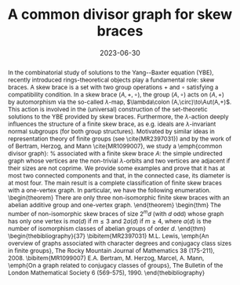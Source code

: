---
title: A common divisor graph for skew braces

event: LOOPS'23
event_url: https://www.ilariacolazzo.info/gryb2023/

location: Będlewo, Poland
#address:
#  street: 450 Serra Mall
#  city: Stanford
#  region: CA
#  postcode: '94305'
#  country: United States

summary: LOOPS'23

abstract: 'In the combinatorial study of solutions to the Yang--Baxter equation (YBE), recently 
introduced rings-theoretical objects play a fundamental role: skew braces.
A skew brace is a set with two group operations 
$+$ and $\circ$ satisfying a compatibility condition.
In a skew brace $(A,+,\circ)$,
the group $(A,\circ)$ acts on $(A,+)$ by automorphism
via the so-called $\lambda$-map, $\lambda\colon (A,\circ)\to\Aut(A,+)$.
This action is involved in the (universal) construction of
the set-theoretic solutions to the YBE
provided by skew braces.
Furthermore, the $\lambda$-action deeply influences the structure of a finite skew brace,
as e.g. ideals are $\lambda$-invariant 
normal subgroups (for both group structures).
Motivated by similar ideas in representation theory
of finite groups (see \cite{MR2397031})
and by the work of 
of Bertram, Herzog, and Mann \cite{MR1099007}, 
we study a \emph{common divisor graph}:
% associated with a finite skew brace $A$:
the simple undirected graph whose vertices are the non-trivial $\lambda$-orbits 
and two vertices are adjacent if their sizes are not coprime. 
We provide some examples and prove
that it has at most two connected components
and that, in the connected case, its diameter
is at most four.
The main result is a complete classification of finite skew braces
with a one-vertex graph.
In particular, we have the following enumeration.
\begin{theorem}
    There are only three non-isomorphic finite skew braces
    with an abelian additive group and one-vertex graph.
\end{theorem}

\begin{thm}
    The number of non-isomorphic skew braces of size $2^md$ (with $d$ odd)
    whose graph has only one vertex is
    $ma(d)$ if $m\leq3$ and $2a(d)$ if $m\geq4$,
    where $a(d)$ is the number of isomorphism classes
    of abelian groups of order $d$.
\end{thm}

\begin{thebibliography}{37}

\bibitem{MR2397031} M.L. Lewis, \emph{An overview of graphs associated with character degrees and conjugacy class sizes in finite groups}, The Rocky Mountain Journal of Mathematics 38 (175-211), 2008.

\bibitem{MR1099007} E.A. Bertram, M. Herzog, Marcel, A. Mann, \emph{On a graph related to conjugacy classes of groups}, The Bulletin of the London Mathematical Society 6 (569-575), 1990.

\end{thebibliography}'

# Talk start and end times.
#   End time can optionally be hidden by prefixing the line with `#`.
date: '2023-06-30'
#date_end: '2023-06-20'
all_day: true

# Schedule page publish date (NOT talk date).
#publishDate: '2017-01-01T00:00:00Z'

authors:
  - admin

tags: []

# Is this a featured talk? (true/false)
featured: false

image:
  caption: ''
  focal_point: Right

#links:
#  - icon: twitter
#    icon_pack: fab
#    name: Follow
#    url: https://twitter.com/georgecushen
url_event: 'https://www.impan.pl/en/activities/banach-center/conferences/23-loops'
#url_poster: 'gryb2023_poster.pdf'
url_slides: 'Slidesloops23.pdf'
#url_video: 'https://youtube.com'

# Markdown Slides (optional).
#   Associate this talk with Markdown slides.
#   Simply enter your slide deck's filename without extension.
#   E.g. `slides = "example-slides"` references `content/slides/example-slides.md`.
#   Otherwise, set `slides = ""`.
slides: ""

# Projects (optional).
#   Associate this post with one or more of your projects.
#   Simply enter your project's folder or file name without extension.
#   E.g. `projects = ["internal-project"]` references `content/project/deep-learning/index.md`.
#   Otherwise, set `projects = []`.
#projects:
#  - example
---